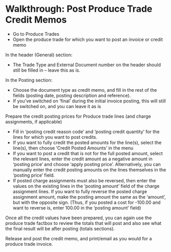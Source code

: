 # Walkthrough: Post Produce Trade Credit Memos

* Go to Produce Trades
* Open the produce trade for which you want to post an invoice or credit memo

  


In the header (General) section:  

* The Trade Type and External Document number on the header should still be filled in – leave this as is.

  


In the Posting section:  

* Choose the document type as credit memo, and fill in the rest of the fields (posting date, posting description and reference).
* If you’ve switched on ‘final’ during the initial invoice posting, this will still be switched on, and you can leave it as is

  


Prepare the credit posting prices for Produce trade lines (and charge assignments, if applicable)

  


* Fill in ‘posting credit reason code’ and ‘posting credit quantity’ for the lines for which you want to post credits.
* If you want to fully credit the posted amounts for the line(s), select the line(s), then choose ‘Credit Posted Amounts’ in the menu
* If you want to post a credit that is not for the full posted amount, select the relevant lines, enter the credit amount as a negative amount in ‘posting price’ and choose ‘apply posting price’. Alternatively, you can manually enter the credit posting amounts on the lines themselves in the ‘posting price’ field.
* If posted charge assignments must also be reversed, then enter the values on the existing lines in the ‘posting amount’ field of the charge assignment lines. If you want to fully reverse the posted charge assignment amount, make the posting amount the same as the ‘amount’, but with the opposite sign. (Thus, if you posted a cost for -100.00 and want to reverse is, enter 100.00 in the ‘posting amount’ field)

  


Once all the credit values have been prepared, you can again use the produce trade factbox to review the totals that will post and also see what the final result will be after posting (totals sections).

  


Release and post the credit memo, and print/email as you would for a produce trade invoice.

  


  


  


  


  


  


  


